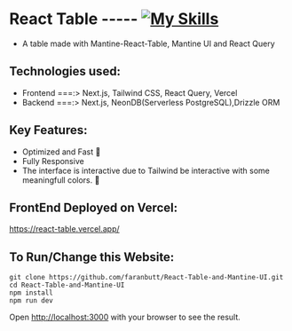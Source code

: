 # React Table ----- [![My Skills](https://skillicons.dev/icons?i=ts,tailwind,nextjs,postgres,vercel,react)](https://skillicons.dev)

* A table made with Mantine-React-Table, Mantine UI and React Query

## Technologies used:
* Frontend ===:> Next.js, Tailwind CSS, React Query, Vercel
* Backend ===:>  Next.js, NeonDB(Serverless PostgreSQL),Drizzle ORM
## Key Features:
* Optimized and Fast 🚀
* Fully Responsive
* The interface is interactive due to Tailwind be interactive with some meaningfull colors. 🎨

## FrontEnd Deployed on Vercel:
https://react-table.vercel.app/

## To Run/Change this Website:
```
git clone https://github.com/faranbutt/React-Table-and-Mantine-UI.git
cd React-Table-and-Mantine-UI
npm install
npm run dev
```
Open [http://localhost:3000](http://localhost:3000/) with your browser to see the result.


